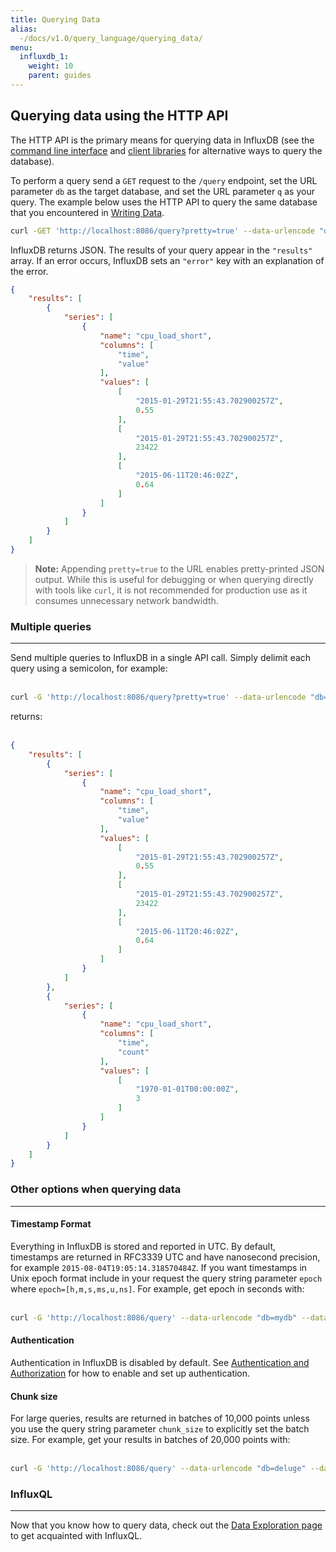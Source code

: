 ```yaml
---
title: Querying Data
alias:
  -/docs/v1.0/query_language/querying_data/
menu:
  influxdb_1:
    weight: 10
    parent: guides
---
```


## Querying data using the HTTP API
The HTTP API is the primary means for querying data in InfluxDB (see the [command line interface](/influxdb/v1.0/tools/shell/) and [client libraries](/influxdb/v1.0/clients/api/) for alternative ways to query the database).

To perform a query send a `GET` request to the `/query` endpoint, set the URL parameter `db` as the target database, and set the URL parameter `q` as your query.
The example below uses the HTTP API to query the same database that you encountered in [Writing Data](/influxdb/v1.0/guides/writing_data/).
<br>
```bash
curl -GET 'http://localhost:8086/query?pretty=true' --data-urlencode "db=mydb" --data-urlencode "q=SELECT \"value\" FROM \"cpu_load_short\" WHERE \"region\"='us-west'"
```

InfluxDB returns JSON.
The results of your query appear in the `"results"` array.
If an error occurs, InfluxDB sets an `"error"` key with an explanation of the error.
<br>

```json
{
    "results": [
        {
            "series": [
                {
                    "name": "cpu_load_short",
                    "columns": [
                        "time",
                        "value"
                    ],
                    "values": [
                        [
                            "2015-01-29T21:55:43.702900257Z",
                            0.55
                        ],
                        [
                            "2015-01-29T21:55:43.702900257Z",
                            23422
                        ],
                        [
                            "2015-06-11T20:46:02Z",
                            0.64
                        ]
                    ]
                }
            ]
        }
    ]
}
```

> **Note:** Appending `pretty=true` to the URL enables pretty-printed JSON output.
While this is useful for debugging or when querying directly with tools like `curl`, it is not recommended for production use as it consumes unnecessary network bandwidth.

### Multiple queries
---
Send multiple queries to InfluxDB in a single API call.
Simply delimit each query using a semicolon, for example:  
<br>
```bash
curl -G 'http://localhost:8086/query?pretty=true' --data-urlencode "db=mydb" --data-urlencode "q=SELECT \"value\" FROM \"cpu_load_short\" WHERE \"region\"='us-west';SELECT count(\"value\") FROM \"cpu_load_short\" WHERE \"region\"='us-west'"
```

returns:  
<br>
```json
{
    "results": [
        {
            "series": [
                {
                    "name": "cpu_load_short",
                    "columns": [
                        "time",
                        "value"
                    ],
                    "values": [
                        [
                            "2015-01-29T21:55:43.702900257Z",
                            0.55
                        ],
                        [
                            "2015-01-29T21:55:43.702900257Z",
                            23422
                        ],
                        [
                            "2015-06-11T20:46:02Z",
                            0.64
                        ]
                    ]
                }
            ]
        },
        {
            "series": [
                {
                    "name": "cpu_load_short",
                    "columns": [
                        "time",
                        "count"
                    ],
                    "values": [
                        [
                            "1970-01-01T00:00:00Z",
                            3
                        ]
                    ]
                }
            ]
        }
    ]
}
```

### Other options when querying data
---
#### Timestamp Format
Everything in InfluxDB is stored and reported in UTC.
By default, timestamps are returned in RFC3339 UTC and have nanosecond precision, for example `2015-08-04T19:05:14.318570484Z`.
If you want timestamps in Unix epoch format include in your request the query string parameter `epoch` where `epoch=[h,m,s,ms,u,ns]`.
For example, get epoch in seconds with:  
<br>
```bash
curl -G 'http://localhost:8086/query' --data-urlencode "db=mydb" --data-urlencode "epoch=s" --data-urlencode "q=SELECT \"value\" FROM \"cpu_load_short\" WHERE \"region\"='us-west'"
```

#### Authentication
Authentication in InfluxDB is disabled by default.
See [Authentication and Authorization](/influxdb/v1.0/administration/authentication_and_authorization/) for how to enable and set up authentication.

#### Chunk size
For large queries, results are returned in batches of 10,000 points unless you use the query string parameter `chunk_size` to explicitly set the batch size.
For example, get your results in batches of 20,000 points with:  
<br>
```bash
curl -G 'http://localhost:8086/query' --data-urlencode "db=deluge" --data-urlencode "chunk_size=20000" --data-urlencode "q=SELECT * FROM \"liters\""
```

### InfluxQL
---
Now that you know how to query data, check out the [Data Exploration page](/influxdb/v1.0/query_language/data_exploration/) to get acquainted with InfluxQL.

